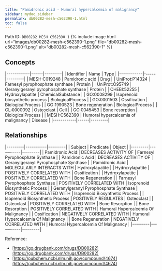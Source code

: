 ```yaml
---
title: "Pamidronic acid - Humoral hypercalcemia of malignancy"
sidebar: mydoc_sidebar
permalink: db00282-mesh-c562390-1.html
toc: false 
---
```



Path ID: `DB00282_MESH_C562390_1`
{% include image.html url="images/db00282-mesh-c562390-1.png" file="db00282-mesh-c562390-1.png" alt="db00282-mesh-c562390-1" %}

## Concepts

|------------|------|---------|
| Identifier | Name | Type    |
|------------|------|---------|
| MESH:C019248 | Pamidronic acid | Drug |
| UniProt:P14324 | Farnesyl pyrophosphate synthase | Protein |
| UniProt:O95749 | Geranylgeranyl pyrophosphate synthase | Protein |
| CHEBI:52255 | Hydroxylapatite | ChemicalSubstance |
| GO:0008299 | Isoprenoid biosynthetic process | BiologicalProcess |
| GO:0001503 | Ossification | BiologicalProcess |
| GO:1990523 | Bone regeneration | BiologicalProcess |
| CL:0000092 | Osteoclast | Cell |
| GO:0045453 | Bone resorption | BiologicalProcess |
| MESH:C562390 | Humoral hypercalcemia of malignancy | Disease |
|------------|------|---------|

## Relationships

|---------|-----------|---------|
| Subject | Predicate | Object  |
|---------|-----------|---------|
| Pamidronic Acid | DECREASES ACTIVITY OF | Farnesyl Pyrophosphate Synthase |
| Pamidronic Acid | DECREASES ACTIVITY OF | Geranylgeranyl Pyrophosphate Synthase |
| Pamidronic Acid | MOLECULARLY INTERACTS WITH | Hydroxylapatite |
| Hydroxylapatite | POSITIVELY CORRELATED WITH | Ossification |
| Hydroxylapatite | POSITIVELY CORRELATED WITH | Bone Regeneration |
| Farnesyl Pyrophosphate Synthase | POSITIVELY CORRELATED WITH | Isoprenoid Biosynthetic Process |
| Geranylgeranyl Pyrophosphate Synthase | POSITIVELY CORRELATED WITH | Isoprenoid Biosynthetic Process |
| Isoprenoid Biosynthetic Process | POSITIVELY REGULATES | Osteoclast |
| Osteoclast | POSITIVELY CORRELATED WITH | Bone Resorption |
| Bone Resorption | POSITIVELY CORRELATED WITH | Humoral Hypercalcemia Of Malignancy |
| Ossification | NEGATIVELY CORRELATED WITH | Humoral Hypercalcemia Of Malignancy |
| Bone Regeneration | NEGATIVELY CORRELATED WITH | Humoral Hypercalcemia Of Malignancy |
|---------|-----------|---------|

Reference: 
  - [https://go.drugbank.com/drugs/DB00282](https://go.drugbank.com/drugs/DB00282)
  - [https://pubchem.ncbi.nlm.nih.gov/compound/4674](https://pubchem.ncbi.nlm.nih.gov/compound/4674)
